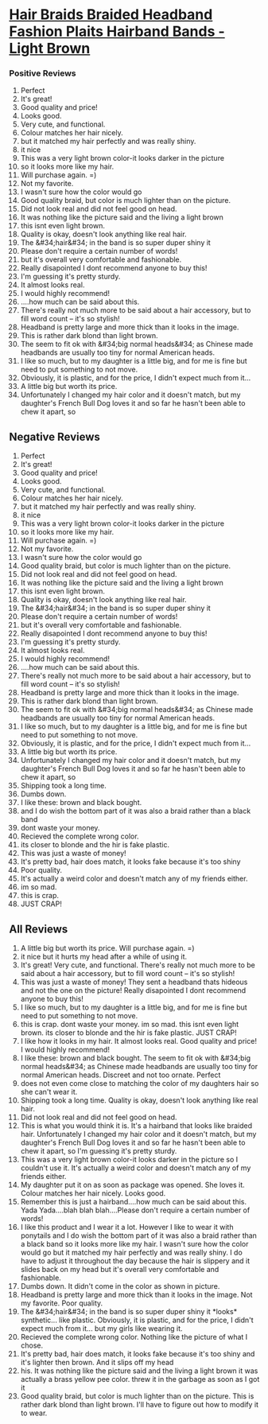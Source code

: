 # [Hair Braids Braided Headband Fashion Plaits Hairband Bands - Light Brown](https://products.checkmycream.com/products/Hair-Braids-Braided-Headband-Fashion-Plaits-Hairband-Bands-Light-Brown.html)

### Positive Reviews

<ol>
      <li>Perfect</li>
      <li>It&#x27;s great!</li>
      <li>Good quality and price!</li>
      <li>Looks good.</li>
      <li>Very cute, and functional.  </li>
      <li>Colour matches her hair nicely.</li>
      <li>but it matched my hair perfectly and was really shiny.</li>
      <li>it nice</li>
      <li>This was a very light brown color-it looks darker in the picture</li>
      <li>so it looks more like my hair.</li>
      <li>Will purchase again. &#x3D;)</li>
      <li>Not my favorite.</li>
      <li>I wasn&#x27;t sure how the color would go</li>
      <li>Good quality braid, but color is much lighter than on the picture.</li>
      <li>Did not look real and did not feel good on head.</li>
      <li>It was nothing like the picture said and the living a light brown</li>
      <li>this isnt even light brown.</li>
      <li>Quality is okay, doesn&#x27;t look anything like real hair.</li>
      <li>The &amp;#34;hair&amp;#34; in the band is so super duper shiny it</li>
      <li>Please don&#x27;t require a certain number of words!</li>
      <li>but it&#x27;s overall very comfortable and fashionable.</li>
      <li>Really disapointed I dont recommend anyone to buy this!</li>
      <li>I&#x27;m guessing it&#x27;s pretty sturdy.</li>
      <li>It almost looks real.</li>
      <li>I would highly recommend!</li>
      <li>....how much can be said about this.  </li>
      <li>There&#x27;s really not much more to be said about a hair accessory, but to fill word count – it&#x27;s so stylish!</li>
      <li>Headband is pretty large and more thick than it looks in the image.</li>
      <li>This is rather dark blond than light brown.</li>
      <li>The seem to fit ok with &amp;#34;big normal heads&amp;#34; as Chinese made headbands are usually too tiny for normal American heads.</li>
      <li>I like so much, but to my daughter is a little big, and for me is fine but need to put something to not move.</li>
      <li>Obviously, it is plastic, and for the price, I didn&#x27;t expect much from it...</li>
      <li>A little big but worth its price.</li>
      <li>Unfortunately I changed my hair color and it doesn&#x27;t match, but my daughter&#x27;s French Bull Dog loves it and so far he hasn&#x27;t been able to chew it apart, so</li>
</ol>


<h2>Negative Reviews</h2>
<ol>
<li> Perfect</li>
<li> It&#x27;s great!</li>
<li> Good quality and price!</li>
<li> Looks good.</li>
<li> Very cute, and functional.  </li>
<li> Colour matches her hair nicely.</li>
<li> but it matched my hair perfectly and was really shiny.</li>
<li> it nice</li>
<li> This was a very light brown color-it looks darker in the picture</li>
<li> so it looks more like my hair.</li>
<li> Will purchase again. &#x3D;)</li>
<li> Not my favorite.</li>
<li> I wasn&#x27;t sure how the color would go</li>
<li> Good quality braid, but color is much lighter than on the picture.</li>
<li> Did not look real and did not feel good on head.</li>
<li> It was nothing like the picture said and the living a light brown</li>
<li> this isnt even light brown.</li>
<li> Quality is okay, doesn&#x27;t look anything like real hair.</li>
<li> The &amp;#34;hair&amp;#34; in the band is so super duper shiny it</li>
<li> Please don&#x27;t require a certain number of words!</li>
<li> but it&#x27;s overall very comfortable and fashionable.</li>
<li> Really disapointed I dont recommend anyone to buy this!</li>
<li> I&#x27;m guessing it&#x27;s pretty sturdy.</li>
<li> It almost looks real.</li>
<li> I would highly recommend!</li>
<li> ....how much can be said about this.  </li>
<li> There&#x27;s really not much more to be said about a hair accessory, but to fill word count – it&#x27;s so stylish!</li>
<li> Headband is pretty large and more thick than it looks in the image.</li>
<li> This is rather dark blond than light brown.</li>
<li> The seem to fit ok with &amp;#34;big normal heads&amp;#34; as Chinese made headbands are usually too tiny for normal American heads.</li>
<li> I like so much, but to my daughter is a little big, and for me is fine but need to put something to not move.</li>
<li> Obviously, it is plastic, and for the price, I didn&#x27;t expect much from it...</li>
<li> A little big but worth its price.</li>
<li> Unfortunately I changed my hair color and it doesn&#x27;t match, but my daughter&#x27;s French Bull Dog loves it and so far he hasn&#x27;t been able to chew it apart, so</li>
<li> Shipping took a long time.</li>
<li> Dumbs down.</li>
<li> I like these: brown and black bought.</li>
<li> and I do wish the bottom part of it was also a braid rather than a black band</li>
<li> dont waste your money.</li>
<li> Recieved the complete wrong color.</li>
<li> its closer to blonde and the hir is fake plastic.</li>
<li> This was just a waste of money!</li>
<li> It&#x27;s pretty bad, hair does match, it looks fake because it&#x27;s too shiny</li>
<li> Poor quality.</li>
<li> It&#x27;s actually a weird color and doesn&#x27;t match any of my friends either.</li>
<li> im so mad.</li>
<li> this is crap.</li>
<li> JUST CRAP!</li>
</ol>

<h2>All Reviews</h2>

<ol>
    <li> A little big but worth its price. Will purchase again. &#x3D;)</li>
    <li> it nice but it hurts my head after a while of using it.</li>
    <li> It&#x27;s great! Very cute, and functional.  There&#x27;s really not much more to be said about a hair accessory, but to fill word count – it&#x27;s so stylish!</li>
    <li> This was just a waste of money! They sent a headband thats hideous and not the one on the picture! Really disapointed I dont recommend anyone to buy this!</li>
    <li> I like so much, but to my daughter is a little big, and for me is fine but need to put something to not move.</li>
    <li> this is crap. dont waste your money. im so mad. this isnt even light brown. its closer to blonde and the hir is fake plastic. JUST CRAP!</li>
    <li> I like how it looks in my hair. It almost looks real. Good quality and price! I would highly recommend!</li>
    <li> I like these: brown and black bought. The seem to fit ok with &amp;#34;big normal heads&amp;#34; as Chinese made headbands are usually too tiny for normal American heads. Discreet and not too ornate. Perfect</li>
    <li> does not even come close to matching the color of my daughters hair so she can&#x27;t wear it.</li>
    <li> Shipping took a long time. Quality is okay, doesn&#x27;t look anything like real hair.</li>
    <li> Did not look real and did not feel good on head.</li>
    <li> This is what you would think it is. It&#x27;s a hairband that looks like braided hair. Unfortunately I changed my hair color and it doesn&#x27;t match, but my daughter&#x27;s French Bull Dog loves it and so far he hasn&#x27;t been able to chew it apart, so I&#x27;m guessing it&#x27;s pretty sturdy.</li>
    <li> This was a very light brown color-it looks darker in the picture so I couldn&#x27;t use it. It&#x27;s actually a weird color and doesn&#x27;t match any of my friends either.</li>
    <li> My daughter put it on as soon as package was opened. She loves it. Colour matches her hair nicely. Looks good.</li>
    <li> Remember this is just a hairband....how much can be said about this.  Yada Yada....blah blah blah....Please don&#x27;t require a certain number of words!</li>
    <li> I like this product and I wear it a lot. However I like to wear it with ponytails and I do wish the bottom part of it was also a braid rather than a black band so it looks more like my hair. I wasn&#x27;t sure how the color would go but it matched my hair perfectly and was really shiny. I do have to adjust it throughout the day because the hair is slippery and it slides back on my head but it&#x27;s overall very comfortable and fashionable.</li>
    <li> Dumbs down. It didn&#x27;t come in the color as shown in picture.</li>
    <li> Headband is pretty large and more thick than it looks in the image. Not my favorite. Poor quality.</li>
    <li> The &amp;#34;hair&amp;#34; in the band is so super duper shiny it *looks* synthetic... like plastic.  Obviously, it is plastic, and for the price, I didn&#x27;t expect much from it... but my girls like wearing it.</li>
    <li> Recieved the complete wrong color. Nothing like the picture of what I chose.</li>
    <li> It&#x27;s pretty bad, hair does match, it looks fake because it&#x27;s too shiny and it&#x27;s lighter then brown. And it slips off my head</li>
    <li> his. It was nothing like the picture said and the living a light brown it was actually a brass yellow pee color. threw it in the garbage as soon as I got it</li>
    <li> Good quality braid, but color is much lighter than on the picture. This is rather dark blond than light brown. I&#x27;ll have to figure out how to modify it to wear.</li>
</ol>





